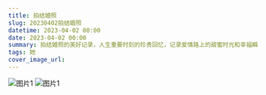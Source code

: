 ```yaml
---
title: 拍结婚照
slug: 20230402拍结婚照
datetime: 2023-04-02 00:00
date: 2023-04-02 00:00
summary: 拍结婚照的美好记录，人生重要时刻的珍贵回忆，记录爱情路上的甜蜜时光和幸福瞬间。
tags: 她
cover_image_url: 
---
```

![图片1](../../assets/0442e921eedd49af13b4f5b74974ddd.jpg)
![图片1](../../assets/b0f9157911e8ad5c9043339ab300945.jpg)